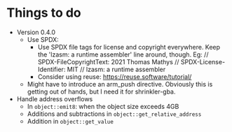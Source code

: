 # Things to do
* Version 0.4.0
  * Use SPDX:
    * Use SPDX file tags for license and copyright everywhere. Keep the 'lzasm: a runtime assembler' line around, though.
      Eg:
      // SPDX-FileCopyrightText: 2021 Thomas Mathys
      // SPDX-License-Identifier: MIT
      // lzasm: a runtime assembler
    * Consider using reuse: https://reuse.software/tutorial/
  * Might have to introduce an arm_push directive. Obviously this is getting out of hands, but I need it for shrinkler-gba.
* Handle address overflows
  * In `object::emit8`: when the object size exceeds 4GB
  * Additions and subtractions in `object::get_relative_address`
  * Addition in `object::get_value`
